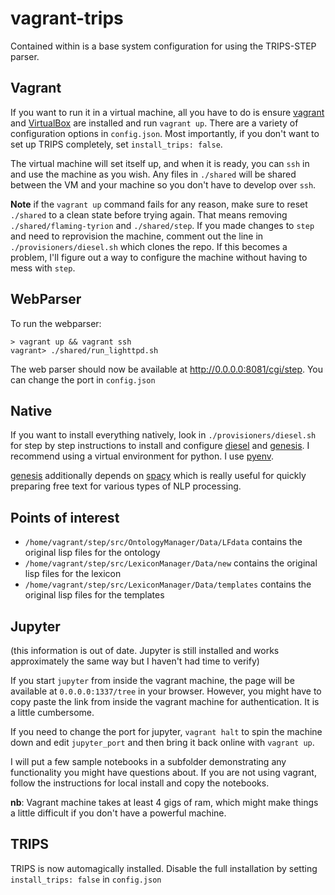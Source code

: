 # vagrant-trips

Contained within is a base system configuration for using the TRIPS-STEP parser.

## Vagrant

If you want to run it in a virtual machine, all you have to do is
ensure [vagrant](https://www.vagrantup.com) and [VirtualBox](https://www.virtualbox.org)
are installed and run `vagrant up`.  There are a variety of configuration options in `config.json`.
Most importantly, if you don't want to set up TRIPS completely, set `install_trips: false`.

The virtual machine will set itself up, and when it is ready, you can `ssh` in and
use the machine as you wish.  Any files in `./shared` will be shared between the
VM and your machine so you don't have to develop over `ssh`.

**Note** if the `vagrant up` command fails for any reason, make sure to reset `./shared` to a clean state
before trying again.  That means removing `./shared/flaming-tyrion` and `./shared/step`.  If you made changes
to `step` and need to reprovision the machine, comment out the line in `./provisioners/diesel.sh` which clones
the repo.  If this becomes a problem, I'll figure out a way to configure the machine without having to mess with
`step`.


## WebParser

To run the webparser:

```
> vagrant up && vagrant ssh
vagrant> ./shared/run_lighttpd.sh
```

The web parser should now be available at http://0.0.0.0:8081/cgi/step.  You can change the port in `config.json`

## Native

If you want to install everything natively, look in `./provisioners/diesel.sh`
for step by step instructions to install and configure 
[diesel](http://www.github.com/mrmechko/diesel-python) and [genesis](http://github.com/mrmechko/genesis).
I recommend using a virtual environment for python.  I use [pyenv](http://github.com/pyenv/pyenv).

[genesis](http://www.github.com/mrmechko/genesis) additionally depends on [spacy](http://spacy.io) which is really useful for quickly preparing free text
for various types of NLP processing.

## Points of interest

* `/home/vagrant/step/src/OntologyManager/Data/LFdata` contains the original lisp files for the ontology
* `/home/vagrant/step/src/LexiconManager/Data/new` contains the original lisp files for the lexicon
* `/home/vagrant/step/src/LexiconManager/Data/templates` contains the original lisp files for the templates

## Jupyter

(this information is out of date.  Jupyter is still installed and works approximately the same way but I haven't had time to verify)

If you start `jupyter` from inside the vagrant machine, the page will be available at `0.0.0.0:1337/tree` in your browser.  However, you might have to copy paste the link from inside the vagrant machine for authentication.  It is a little cumbersome.

If you need to change the port for jupyter, `vagrant halt` to spin the machine down and edit `jupyter_port` and then bring it back online with `vagrant up`.

I will put a few sample notebooks in a subfolder demonstrating any functionality you might have questions about.
If you are not using vagrant, follow the instructions for local install and copy the notebooks.

**nb**: Vagrant machine takes at least 4 gigs of ram, which might make things
a little difficult if you don't have a powerful machine.

## TRIPS

TRIPS is now automagically installed.  Disable the full installation by setting `install_trips: false` in `config.json`
